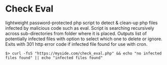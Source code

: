 # Check Eval

lightweight password-protected php script to detect & clean-up php files infected by malicious code such as eval.
Script is searching recursively across sub-directories from folder where it is placed.
Outputs list of potentially infected files with option to select which one to delete or ignore.
Exits with 301 http error code if infected file found for use with cron.

```shell
$> curl -fsS "https://myside.com/check_eval.php" && echo "no infected files found" || echo "infected files found"
```
